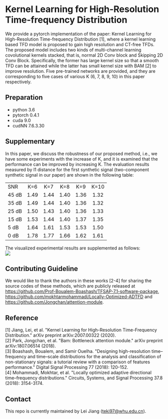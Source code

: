# Kernel Learning for High-Resolution Time-frequency Distribution
We provide a pytorch implementation of the paper: Kernel Learning for High-Resolution Time-frequency Distribution [1], where a kernel learning based TFD model is proposed to gain high resolution and CT-free TFDs. The proposed model includes two kinds of multi-channel learning covolutional kernels stacked, that is, normal 2D Conv block and Skipping 2D Conv Block. Specifically, the former has large kernel size so that a smooth TFD can be attained while the latter has small kernel size with BAM [2] to improve resolution. Five pre-trained networks are provided, and they are corresponding to five cases of various K (6, 7, 8, 9, 10) in this paper respectively.

## Preparation
- python 3.6
- pytorch 0.4.1
- cuda 9.0
- cudNN 7.6.3.30

## Supplementary
In this paper, we discuss the robustness of our proposed method, i.e., we have some experiments with the increase of K, and it is examined that the performance can be improved by increasing K. 
The evaluation results measured by l1 distance for the first synthetic signal (two-component synthetic signal in our paper) are shown in the following table: 
<table>
<tr>
  <td align="left">SNR</td>
  <td align="center">K=6</td>
  <td align="center">K=7</td>
  <td align="center">K=8</td>
  <td align="center">K=9</td>
  <td align="center">K=10</td>
</tr>
<tr>
   <td align="left">45 dB</td>
  <td align="center">1.49</td>
  <td align="center">1.44</td>
  <td align="center">1.40</td>
  <td align="center">1.36</td>
  <td align="center">1.32</td>
</tr>
<tr>
  <td align="left">35 dB</td>
  <td align="center">1.49</td>
  <td align="center">1.44</td>
  <td align="center">1.40</td>
  <td align="center">1.36</td>
  <td align="center">1.32</td>
</tr>
<tr>
  <td align="left">25 dB</td>
  <td align="center">1.50</td>
  <td align="center">1.43</td>
  <td align="center">1.40</td>
  <td align="center">1.36</td>
  <td align="center">1.33</td>
</tr>
<tr>
  <td align="left">15 dB</td>
  <td align="center">1.53</td>
  <td align="center">1.44</td>
  <td align="center">1.40</td>
  <td align="center">1.37</td>
  <td align="center">1.35</td>
</tr>
<tr>
  <td align="left">5 dB</td>
  <td align="center">1.64</td>
  <td align="center">1.61</td>
  <td align="center">1.53</td>
  <td align="center">1.53</td>
  <td align="center">1.50</td>
</tr>
<tr>
  <td align="left">0 dB</td>
  <td align="center">1.78</td>
  <td align="center">1.77</td>
  <td align="center">1.66</td>
  <td align="center">1.62</td>
  <td align="center">1.61</td>
</tr>
</table>

The visualized experimental results are supplemented as follows:  
![](https://github.com/teki97/kernel-learning-time-frequency-distribution/blob/main/supplemet.png)

## Contributing Guideline
We would like to thank the authors in these works [2-4] for sharing the source codes of these methods, which are publicly released at https://github.com/Prof-Boualem-Boashash/TFSAP-7.1-software-package, https://github.com/mokhtarmohammadi/Locally-Optimized-ADTFD and https://github.com/Jongchan/attention-module.
## Reference
[1] Jiang, Lei, et al. "Kernel Learning for High-Resolution Time-Frequency Distribution." arXiv preprint arXiv:2007.00322 (2020).  
[2] Park, Jongchan, et al. "Bam: Bottleneck attention module." arXiv preprint arXiv:1807.06514 (2018).  
[3] Boashash, Boualem, and Samir Ouelha. "Designing high-resolution time–frequency and time–scale distributions for the analysis and classification of non-stationary signals: a tutorial review with a comparison of features performance." Digital Signal Processing 77 (2018): 120-152.  
[4] Mohammadi, Mokhtar, et al. "Locally optimized adaptive directional time–frequency distributions." Circuits, Systems, and Signal Processing 37.8 (2018): 3154-3174.  
## Contact
This repo is currently maintained by Lei Jiang (teki97@whu.edu.cn).
